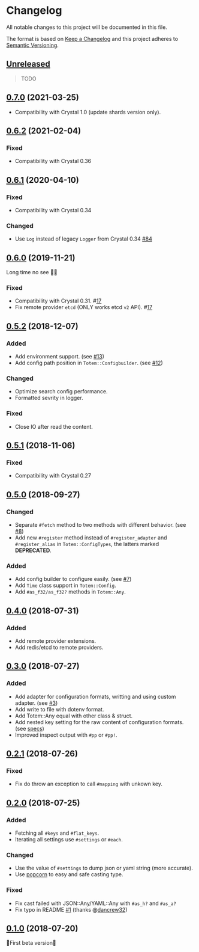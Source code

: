 # Changelog

All notable changes to this project will be documented in this file.

The format is based on [Keep a Changelog](http://keepachangelog.com/en/1.0.0/)
and this project adheres to [Semantic Versioning](http://semver.org/spec/v2.0.0.html).

## [Unreleased]

> TODO

## [0.7.0] (2021-03-25)

- Compatibility with Crystal 1.0 (update shards version only).

## [0.6.2] (2021-02-04)

### Fixed

- Compatibility with Crystal 0.36

## [0.6.1] (2020-04-10)

### Fixed

- Compatibility with Crystal 0.34

### Changed

- Use `Log` instead of legacy `Logger` from Crystal 0.34 [#84](https://github.com/icyleaf/totem/pull/84)

## [0.6.0] (2019-11-21)

Long time no see 🙇‍♂️

### Fixed

- Compatibility with Crystal 0.31. #[17](https://github.com/icyleaf/totem/pull/17)
- Fix remote provider `etcd` (ONLY works etcd `v2` API). #[17](https://github.com/icyleaf/totem/pull/17)

## [0.5.2] (2018-12-07)

### Added

- Add environment support. (see [#13](https://github.com/icyleaf/totem/issues/13))
- Add config path position in `Totem::Configbuilder`. (see [#12](https://github.com/icyleaf/totem/issues/12))

### Changed

- Optimize search config performance.
- Formatted sevrity in logger.

### Fixed

- Close IO after read the content.

## [0.5.1] (2018-11-06)

### Fixed

- Compatibility with Crystal 0.27

## [0.5.0] (2018-09-27)

### Changed

- Separate `#fetch` method to two methods with different behavior. (see [#8](https://github.com/icyleaf/totem/issues/8))
- Add new `#register` method instead of `#register_adapter` and `#register_alias` in `Totem::ConfigTypes`, the latters marked **DEPRECATED**.

### Added

- Add config builder to configure easily. (see [#7](https://github.com/icyleaf/totem/pull/7))
- Add `Time` class support in `Totem::Config`.
- Add `#as_f32/as_f32?` methods in `Totem::Any`.

## [0.4.0] (2018-07-31)

### Added

- Add remote provider extensions.
- Add redis/etcd to remote providers.

## [0.3.0] (2018-07-27)

### Added

- Add adapter for configuration formats, writting and using custom adapter. (see [#3](https://github.com/icyleaf/totem/issues/3))
- Add write to file with dotenv format.
- Add Totem::Any equal with other class & struct.
- Add nested key setting for the raw content of configuration formats. (see [specs](https://github.com/icyleaf/totem/blob/master/spec/totem/config_spec.cr#L609))
- Improved inspect output with `#pp` or `#pp!`.

## [0.2.1] (2018-07-26)

### Fixed

- Fix do throw an exception to call `#mapping` with unkown key.

## [0.2.0] (2018-07-25)

### Added

- Fetching all `#keys` and `#flat_keys`.
- Iterating all settings use `#settings` or `#each`.

### Changed

- Use the value of `#settings` to dump json or yaml string (more accurate).
- Use [popcorn](https://github.com/icyleaf/popcorn) to easy and safe casting type.

### Fixed

- Fix cast failed with JSON::Any/YAML::Any with `#as_h?` and `#as_a?`
- Fix typo in README [#1](https://github.com/icyleaf/totem/pull/1) (thanks @[dancrew32](https://github.com/dancrew32))

## [0.1.0] (2018-07-20)

:star2:First beta version:star2:

[Unreleased]: https://github.com/icyleaf/totem/compare/v0.7.0...HEAD
[0.7.0]: https://github.com/icyleaf/totem/compare/v0.6.2...v0.7.0
[0.6.2]: https://github.com/icyleaf/totem/compare/v0.6.1...v0.6.2
[0.6.1]: https://github.com/icyleaf/totem/compare/v0.6.0...v0.6.1
[0.6.0]: https://github.com/icyleaf/totem/compare/v0.5.2...v0.6.0
[0.5.2]: https://github.com/icyleaf/totem/compare/v0.5.1...v0.5.2
[0.5.1]: https://github.com/icyleaf/totem/compare/v0.5.0...v0.5.1
[0.5.0]: https://github.com/icyleaf/totem/compare/v0.4.0...v0.5.0
[0.4.0]: https://github.com/icyleaf/totem/compare/v0.3.0...v0.4.0
[0.3.0]: https://github.com/icyleaf/totem/compare/v0.2.1...v0.3.0
[0.2.1]: https://github.com/icyleaf/totem/compare/v0.2.0...v0.2.1
[0.2.0]: https://github.com/icyleaf/totem/compare/v0.1.0...v0.2.0
[0.1.0]: https://github.com/icyleaf/totem/compare/03303bead652c98c51a68c39a44908c7ed2f9327...v0.1.0
